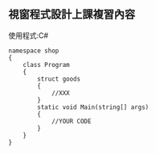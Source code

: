 ## 視窗程式設計上課複習內容

使用程式:C#

```Csharp
namespace shop
{
    class Program
    {
        struct goods
        {
            //XXX
        }
        static void Main(string[] args)
        {
            //YOUR CODE
        }
    }
}
```
